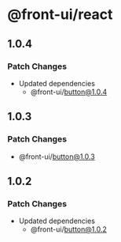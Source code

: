 # @front-ui/react

## 1.0.4

### Patch Changes

- Updated dependencies
  - @front-ui/button@1.0.4

## 1.0.3

### Patch Changes

- @front-ui/button@1.0.3

## 1.0.2

### Patch Changes

- Updated dependencies
  - @front-ui/button@1.0.2
